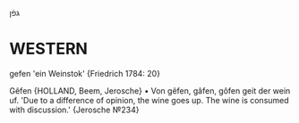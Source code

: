 גפֿן

WESTERN
========

gefen 'ein Weinstok' {Friedrich 1784: 20}

Gêfen {HOLLAND, Beem, Jerosche}
	•	Von gêfen, gâfen, gôfen geit der wein uf. 'Due to a difference of opinion, the wine goes up. The wine is consumed with discussion.' {Jerosche №234}
